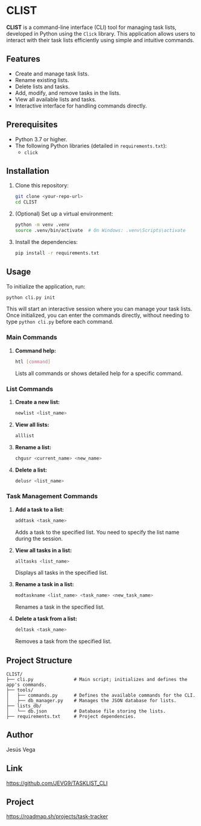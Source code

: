 
# CLIST

**CLIST** is a command-line interface (CLI) tool for managing task lists, developed in Python using the `Click` library. This application allows users to interact with their task lists efficiently using simple and intuitive commands.

## Features
- Create and manage task lists.
- Rename existing lists.
- Delete lists and tasks.
- Add, modify, and remove tasks in the lists.
- View all available lists and tasks.
- Interactive interface for handling commands directly.

## Prerequisites
- Python 3.7 or higher.
- The following Python libraries (detailed in `requirements.txt`):
  - `click`

## Installation
1. Clone this repository:
   ```bash
   git clone <your-repo-url>
   cd CLIST
   ```

2. (Optional) Set up a virtual environment:
   ```bash
   python -m venv .venv
   source .venv/bin/activate  # On Windows: .venv\Scripts\activate
   ```

3. Install the dependencies:
   ```bash
   pip install -r requirements.txt
   ```

## Usage
To initialize the application, run:
```bash
python cli.py init
```

This will start an interactive session where you can manage your task lists. Once initialized, you can enter the commands directly, without needing to type `python cli.py` before each command.

### Main Commands
1. **Command help:**
   ```bash
   htl [command]
   ```
   Lists all commands or shows detailed help for a specific command.

### List Commands
1. **Create a new list:**
   ```bash
   newlist <list_name>
   ```

2. **View all lists:**
   ```bash
   alllist
   ```

3. **Rename a list:**
   ```bash
   chgusr <current_name> <new_name>
   ```

4. **Delete a list:**
   ```bash
   delusr <list_name>
   ```

### Task Management Commands
1. **Add a task to a list:**
   ```bash
   addtask <task_name>
   ```
   Adds a task to the specified list. You need to specify the list name during the session.

2. **View all tasks in a list:**
   ```bash
   alltasks <list_name>
   ```
   Displays all tasks in the specified list.

3. **Rename a task in a list:**
   ```bash
   modtaskname <list_name> <task_name> <new_task_name>
   ```
   Renames a task in the specified list.

4. **Delete a task from a list:**
   ```bash
   deltask <task_name>
   ```
   Removes a task from the specified list.

## Project Structure
```
CLIST/
├── cli.py               # Main script; initializes and defines the app's commands.
├── tools/
│   ├── commands.py      # Defines the available commands for the CLI.
│   ├── db_manager.py    # Manages the JSON database for lists.
├── lists_db/
│   └── db.json          # Database file storing the lists.
├── requirements.txt     # Project dependencies.
```

## Author
Jesús Vega

## Link
https://github.com/JEVG9/TASKLIST_CLI

## Project
https://roadmap.sh/projects/task-tracker
